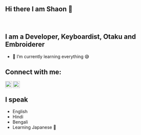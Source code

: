 ## Hi there I am Shaon 👋

<br/>

## I am a Developer, Keyboardist, Otaku and Embroiderer
- 🌱 I’m currently learning everything :sweat_smile:


## Connect with me:

[<img align="left" alt="shaon | LinkedIn" width="22px" src="https://cdn.jsdelivr.net/npm/simple-icons@v3/icons/linkedin.svg" />](https://www.linkedin.com/in/shaon-baidya-b14927169/)
[<img align="left" alt="shaon | Instagram" width="22px" src="https://cdn.jsdelivr.net/npm/simple-icons@v3/icons/instagram.svg" />](https://www.instagram.com/shaondesu/)

<br/>


## I speak
- English
- Hindi
- Bengali
- Learning Japanese :hand_over_mouth:

<br/>

<!--
**kenkaneki0625/kenkaneki0625** is a ✨ _special_ ✨ repository because its `README.md` (this file) appears on your GitHub profile.

Here are some ideas to get you started:

- 🔭 I’m currently working on ...
- 🌱 I’m currently learning ...
- 👯 I’m looking to collaborate on ...
- 🤔 I’m looking for help with ...
- 💬 Ask me about ...
- 📫 How to reach me: ...
- 😄 Pronouns: ...
- ⚡ Fun fact: ...
-->
